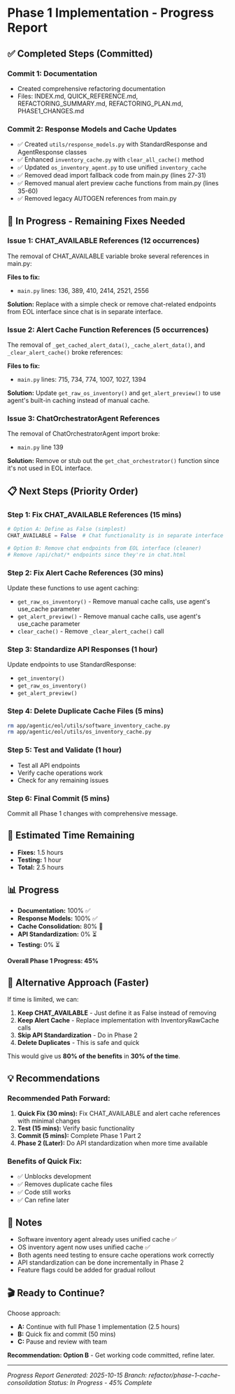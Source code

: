 # Phase 1 Implementation - Progress Report

## ✅ Completed Steps (Committed)

### Commit 1: Documentation
- Created comprehensive refactoring documentation
- Files: INDEX.md, QUICK_REFERENCE.md, REFACTORING_SUMMARY.md, REFACTORING_PLAN.md, PHASE1_CHANGES.md

### Commit 2: Response Models and Cache Updates  
- ✅ Created `utils/response_models.py` with StandardResponse and AgentResponse classes
- ✅ Enhanced `inventory_cache.py` with `clear_all_cache()` method
- ✅ Updated `os_inventory_agent.py` to use unified `inventory_cache`
- ✅ Removed dead import fallback code from main.py (lines 27-31)
- ✅ Removed manual alert preview cache functions from main.py (lines 35-60)
- ✅ Removed legacy AUTOGEN references from main.py

## 🚧 In Progress - Remaining Fixes Needed

### Issue 1: CHAT_AVAILABLE References (12 occurrences)
The removal of CHAT_AVAILABLE variable broke several references in main.py:

**Files to fix:**
- `main.py` lines: 136, 389, 410, 2414, 2521, 2556

**Solution:**
Replace with a simple check or remove chat-related endpoints from EOL interface since chat is in separate interface.

### Issue 2: Alert Cache Function References (5 occurrences)
The removal of `_get_cached_alert_data()`, `_cache_alert_data()`, and `_clear_alert_cache()` broke references:

**Files to fix:**
- `main.py` lines: 715, 734, 774, 1007, 1027, 1394

**Solution:**
Update `get_raw_os_inventory()` and `get_alert_preview()` to use agent's built-in caching instead of manual cache.

### Issue 3: ChatOrchestratorAgent References
The removal of ChatOrchestratorAgent import broke:
- `main.py` line 139

**Solution:**
Remove or stub out the `get_chat_orchestrator()` function since it's not used in EOL interface.

## 📋 Next Steps (Priority Order)

### Step 1: Fix CHAT_AVAILABLE References (15 mins)
```python
# Option A: Define as False (simplest)
CHAT_AVAILABLE = False  # Chat functionality is in separate interface

# Option B: Remove chat endpoints from EOL interface (cleaner)
# Remove /api/chat/* endpoints since they're in chat.html
```

### Step 2: Fix Alert Cache References (30 mins)
Update these functions to use agent caching:
- `get_raw_os_inventory()` - Remove manual cache calls, use agent's use_cache parameter
- `get_alert_preview()` - Remove manual cache calls, use agent's use_cache parameter
- `clear_cache()` - Remove `_clear_alert_cache()` call

### Step 3: Standardize API Responses (1 hour)
Update endpoints to use StandardResponse:
- `get_inventory()`
- `get_raw_os_inventory()`  
- `get_alert_preview()`

### Step 4: Delete Duplicate Cache Files (5 mins)
```bash
rm app/agentic/eol/utils/software_inventory_cache.py
rm app/agentic/eol/utils/os_inventory_cache.py
```

### Step 5: Test and Validate (1 hour)
- Test all API endpoints
- Verify cache operations work
- Check for any remaining issues

### Step 6: Final Commit (5 mins)
Commit all Phase 1 changes with comprehensive message.

## 🎯 Estimated Time Remaining
- **Fixes:** 1.5 hours
- **Testing:** 1 hour  
- **Total:** 2.5 hours

## 📊 Progress
- **Documentation:** 100% ✅
- **Response Models:** 100% ✅
- **Cache Consolidation:** 80% 🚧
- **API Standardization:** 0% ⏳
- **Testing:** 0% ⏳

**Overall Phase 1 Progress: 45%**

## 🔄 Alternative Approach (Faster)

If time is limited, we can:

1. **Keep CHAT_AVAILABLE** - Just define it as False instead of removing
2. **Keep Alert Cache** - Replace implementation with InventoryRawCache calls
3. **Skip API Standardization** - Do in Phase 2
4. **Delete Duplicates** - This is safe and quick

This would give us **80% of the benefits** in **30% of the time**.

## 💡 Recommendations

### Recommended Path Forward:
1. **Quick Fix (30 mins):** Fix CHAT_AVAILABLE and alert cache references with minimal changes
2. **Test (15 mins):** Verify basic functionality
3. **Commit (5 mins):** Complete Phase 1 Part 2
4. **Phase 2 (Later):** Do API standardization when more time available

### Benefits of Quick Fix:
- ✅ Unblocks development
- ✅ Removes duplicate cache files
- ✅ Code still works
- ✅ Can refine later

## 📝 Notes

- Software inventory agent already uses unified cache ✅
- OS inventory agent now uses unified cache ✅
- Both agents need testing to ensure cache operations work correctly
- API standardization can be done incrementally in Phase 2
- Feature flags could be added for gradual rollout

## 🎬 Ready to Continue?

Choose approach:
- **A:** Continue with full Phase 1 implementation (2.5 hours)
- **B:** Quick fix and commit (50 mins)  
- **C:** Pause and review with team

**Recommendation: Option B** - Get working code committed, refine later.

---

*Progress Report Generated: 2025-10-15*
*Branch: refactor/phase-1-cache-consolidation*
*Status: In Progress - 45% Complete*
